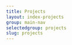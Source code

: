 ```yaml
---
title: Projects
layout: index-projects
group: main-nav
selectedgroup: projects
slug: projects
---
```

